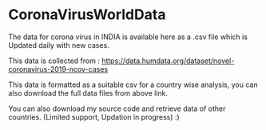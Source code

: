 # CoronaVirusWorldData
The data for corona virus in INDIA is available here as a .csv file which is Updated daily with new cases.

This data is collected from : https://data.humdata.org/dataset/novel-coronavirus-2019-ncov-cases

This data is formatted as a suitable csv for a country wise analysis, you can also download the full data files from above link.

You can also download my source code and retrieve data of other countries. (Limited support, Updation in progress) :)
